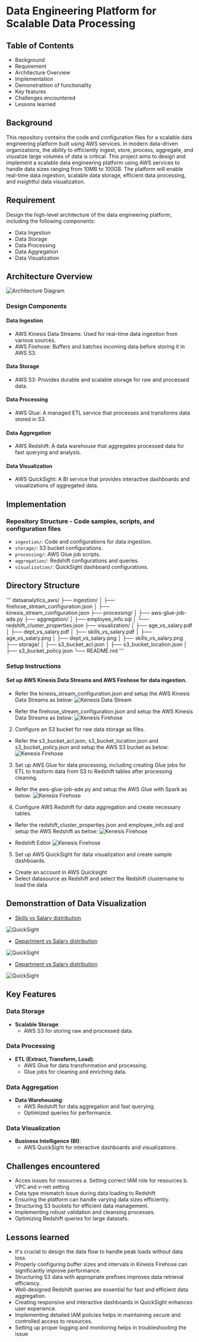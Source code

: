 # Data Engineering Platform for Scalable Data Processing

## Table of Contents
- Background
- Requirement
- Architecture Overview
- Implementation
- Demonstrattion of functionality
- Key features
- Challenges encountered
- Lessons learned

## Background
This repository contains the code and configuration files for a
scalable data engineering platform built using AWS services.
In modern data-driven organizations, the ability to efficiently
ingest, store, process, aggregate, and visualize large volumes of data
is critical. This project aims to design and implement a scalable data
engineering platform using AWS services to handle data sizes ranging
from 10MB to 100GB. The platform will enable real-time data ingestion,
scalable data storage, efficient data processing, and insightful data
visualization.

## Requirement
Design the high-level architecture of the data engineering platform, including the following components:
   - Data Ingestion
   - Data Storage
   - Data Processing
   - Data Aggregation
   - Data Visualization


## Architecture Overview
![Architecture Diagram](/Architechture-diagram.png)

### Design Components
#### Data Ingestion
- AWS Kinesis Data Streams: Used for real-time data ingestion from
various sources.
- AWS Firehose: Buffers and batches incoming data before storing it in AWS S3.

#### Data Storage
- AWS S3: Provides durable and scalable storage for raw and processed data.

#### Data Processing
- AWS Glue: A managed ETL service that processes and transforms data
stored in S3.

#### Data Aggregation
- AWS Redshift: A data warehouse that aggregates processed data for
fast querying and analysis.

#### Data Visualization
- AWS QuickSight: A BI service that provides interactive dashboards
and visualizations of aggregated data.


## Implementation
### Repository Structure - Code samples, scripts, and configuration files

- `ingestion/`: Code and configurations for data ingestion.
- `storage/`: S3 bucket configurations.
- `processing/`: AWS Glue job scripts.
- `aggregation/`: Redshift configurations and queries.
- `visualization/`: QuickSight dashboard configurations.

## Directory Structure

'''
dataanalytics_aws/
├── ingestion/
│   ├── firehose_stream_configuration.json
│   ├── kinesis_stream_configuration.json
├── processing/
│   ├── aws-glue-job-ade.py
├── aggregation/
│   ├── employee_info.sql
│   └── redshift_cluster_properties.json
├── visualization/
│   ├── age_vs_salary.pdf
│   ├── dept_vs_salary.pdf
│   ├── skills_vs_salary.pdf
│   ├── age_vs_salary.png
│   ├── dept_vs_salary.png
│   ├── skills_vs_salary.png
├── storage/
│   ├── s3_bucket_acl.json
│   ├── s3_bucket_location.json
│   ├── s3_bucket_policy.json
└── README.md
'''

### Setup Instructions

#### Set up AWS Kinesis Data Streams and AWS Firehose for data ingestion.

- Refer the kinesis_stream_configuration.json and setup the AWS Kinesis Data Streams as below:
![Kenesis Data Stream](./images/kenesis_stream.JPG)

- Refer the firehose_stream_configuration.json and setup the AWS Kinesis Data Streams as below:
![Kenesis Firehose](./images/kenesis_stream.JPG)

2. Configure an S3 bucket for raw data storage as files.

- Refer the s3_bucket_acl.json, s3_bucket_location.json and  s3_bucket_policy.json and setup the AWS S3 bucket as below:
![Kenesis Firehose](./images/s3_bucket.JPG)


3. Set up AWS Glue for data processing, including creating Glue jobs for ETL 
    to trasform data from S3 to Redshift tables after processing cleaning.

- Refer the aws-glue-job-ade.py and setup the AWS Glue with Spark as below:
![Kenesis Firehose](./images/glue_studio.JPG)

4. Configure AWS Redshift for data aggregation and create necessary tables.

- Refer the redshift_cluster_properties.json and employee_info.sql and setup the AWS Redshift as below:
![Kenesis Firehose](./images/redshift_cluster.JPG)

- Redshift Editor
![Kenesis Firehose](./images/redshift_editor.JPG)

5. Set up AWS QuickSight for data visualization and create sample dashboards.
- Create an account in AWS Quicksight
- Select datasource as Redshift and select the Redshift clustername to load the data


## Demonstrattion of Data Visualization 
- [Skills vs Salary distribution](./visualization/skills_vs_salary.pdf)

![QuickSight](./visualization/skills_vs_salary.jpg)

- [ Department vs Salary distribution](./visualization/dept_vs_salary.pdf)

![QuickSight](./visualization/dept_vs_salary.jpg)

- [Department vs Salary distribution](./visualization/age_vs_salary.pdf)

![QuickSight](./visualization/age_vs_salary.jpg)


## Key Features
### Data Storage
- **Scalable Storage**:
  - AWS S3 for storing raw and processed data.

### Data Processing
- **ETL (Extract, Transform, Load)**:
  - AWS Glue for data transformation and processing.
  - Glue jobs for cleaning and enriching data.

### Data Aggregation
- **Data Warehousing**:
  - AWS Redshift for data aggregation and fast querying.
  - Optimized queries for performance.

### Data Visualization
- **Business Intelligence (BI)**:
  - AWS QuickSight for interactive dashboards and visualizations.

## Challenges encountered
- Acces issues for resources
    a. Setting correct IAM role for resources
    b. VPC and v-net setting
- Data type mismatch issue during data loading to Redshift
- Ensuring the platform can handle varying data sizes
efficiently.
- Structuring S3 buckets for efficient data management.
- Implementing robust validation and cleansing processes.
- Optimizing Redshift queries for large datasets.


## Lessons learned
- It's crucial to design the data flow to
handle peak loads without data loss.
- Properly configuring buffer sizes and
intervals in Kinesis Firehose can significantly improve performance.
- Structuring S3 data with appropriate
prefixes improves data retrieval efficiency.
- Well-designed Redshift queries are
essential for fast and efficient data aggregation.
- Creating responsive and interactive
dashboards in QuickSight enhances user experience.
- Implementing detailed IAM policies helps
in maintaining secure and controlled access to resources.
- Setting up proper logging and monitoring helps in troubleshooting the issue




